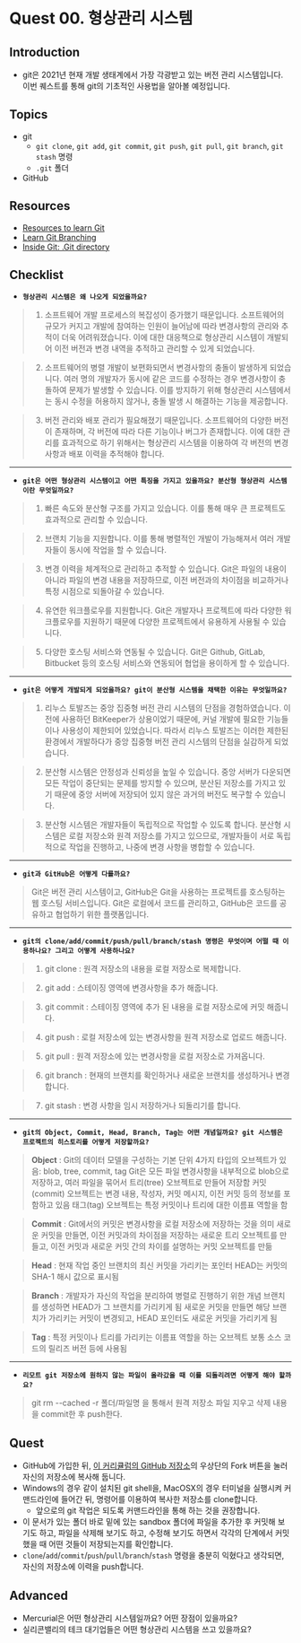 # Quest 00. 형상관리 시스템

## Introduction

- git은 2021년 현재 개발 생태계에서 가장 각광받고 있는 버전 관리 시스템입니다. 이번 퀘스트를 통해 git의 기초적인 사용법을 알아볼 예정입니다.

## Topics

- git
  - `git clone`, `git add`, `git commit`, `git push`, `git pull`, `git branch`, `git stash` 명령
  - `.git` 폴더
- GitHub

## Resources

- [Resources to learn Git](https://try.github.io)
- [Learn Git Branching](https://learngitbranching.js.org/?locale=ko)
- [Inside Git: .Git directory](https://githowto.com/git_internals_git_directory)

## Checklist

- **`형상관리 시스템은 왜 나오게 되었을까요?`**

> 1.  소프트웨어 개발 프로세스의 복잡성이 증가했기 때문입니다. 소프트웨어의 규모가 커지고 개발에 참여하는 인원이 늘어남에 따라 변경사항의 관리와 추적이 더욱 어려워졌습니다. 이에 대한 대응책으로 형상관리 시스템이 개발되어 이전 버전과 변경 내역을 추적하고 관리할 수 있게 되었습니다.

> 2.  소프트웨어의 병렬 개발이 보편화되면서 변경사항의 충돌이 발생하게 되었습니다. 여러 명의 개발자가 동시에 같은 코드를 수정하는 경우 변경사항이 충돌하여 문제가 발생할 수 있습니다. 이를 방지하기 위해 형상관리 시스템에서는 동시 수정을 허용하지 않거나, 충돌 발생 시 해결하는 기능을 제공합니다.

> 3.  버전 관리와 배포 관리가 필요해졌기 때문입니다. 소프트웨어의 다양한 버전이 존재하며, 각 버전에 따라 다른 기능이나 버그가 존재합니다. 이에 대한 관리를 효과적으로 하기 위해서는 형상관리 시스템을 이용하여 각 버전의 변경사항과 배포 이력을 추적해야 합니다.

---

- **`git은 어떤 형상관리 시스템이고 어떤 특징을 가지고 있을까요? 분산형 형상관리 시스템이란 무엇일까요?`**

> 1.  빠른 속도와 분산형 구조를 가지고 있습니다. 이를 통해 매우 큰 프로젝트도 효과적으로 관리할 수 있습니다.

> 2.  브랜치 기능을 지원합니다. 이를 통해 병렬적인 개발이 가능해져서 여러 개발자들이 동시에 작업을 할 수 있습니다.

> 3.  변경 이력을 체계적으로 관리하고 추적할 수 있습니다. Git은 파일의 내용이 아니라 파일의 변경 내용을 저장하므로, 이전 버전과의 차이점을 비교하거나 특정 시점으로 되돌아갈 수 있습니다.

> 4.  유연한 워크플로우를 지원합니다. Git은 개발자나 프로젝트에 따라 다양한 워크플로우를 지원하기 때문에 다양한 프로젝트에서 유용하게 사용될 수 있습니다.

> 5.  다양한 호스팅 서비스와 연동될 수 있습니다. Git은 Github, GitLab, Bitbucket 등의 호스팅 서비스와 연동되어 협업을 용이하게 할 수 있습니다.

---

- **`git은 어떻게 개발되게 되었을까요? git이 분산형 시스템을 채택한 이유는 무엇일까요?`**

> 1.  리누스 토발즈는 중앙 집중형 버전 관리 시스템의 단점을 경험하였습니다. 이전에 사용하던 BitKeeper가 상용이었기 때문에, 커널 개발에 필요한 기능들이나 사용성이 제한되어 있었습니다. 따라서 리누스 토발즈는 이러한 제한된 환경에서 개발하다가 중앙 집중형 버전 관리 시스템의 단점을 실감하게 되었습니다.

> 2.  분산형 시스템은 안정성과 신뢰성을 높일 수 있습니다. 중앙 서버가 다운되면 모든 작업이 중단되는 문제를 방지할 수 있으며, 분산된 저장소를 가지고 있기 때문에 중앙 서버에 저장되어 있지 않은 과거의 버전도 복구할 수 있습니다.

> 3.  분산형 시스템은 개발자들이 독립적으로 작업할 수 있도록 합니다. 분산형 시스템은 로컬 저장소와 원격 저장소를 가지고 있으므로, 개발자들이 서로 독립적으로 작업을 진행하고, 나중에 변경 사항을 병합할 수 있습니다.

---

- **`git과 GitHub은 어떻게 다를까요?`**

> Git은 버전 관리 시스템이고, GitHub은 Git을 사용하는 프로젝트를 호스팅하는 웹 호스팅 서비스입니다. Git은 로컬에서 코드를 관리하고, GitHub은 코드를 공유하고 협업하기 위한 플랫폼입니다.

---

- **`git의 clone/add/commit/push/pull/branch/stash 명령은 무엇이며 어떨 때 이용하나요? 그리고 어떻게 사용하나요?`**

> 1. git clone : 원격 저장소의 내용을 로컬 저장소로 복제합니다.

> 2. git add : 스테이징 영역에 변경사항을 추가 해줍니다.

> 3. git commit : 스테이징 영역에 추가 된 내용을 로컬 저장소로에 커밋 해줍니다.

> 4. git push : 로컬 저장소에 있는 변경사항을 원격 저장소로 업로드 해줍니다.

> 5. git pull : 원격 저장소에 있는 변경사항을 로컬 저장소로 가져옵니다.

> 6. git branch : 현재의 브랜치를 확인하거나 새로운 브랜치를 생성하거나 변경 합니다.

> 7. git stash : 변경 사항을 임시 저장하거나 되돌리기를 합니다.

---

- **`git의 Object, Commit, Head, Branch, Tag는 어떤 개념일까요? git 시스템은 프로젝트의 히스토리를 어떻게 저장할까요?`**

> **Object** :
> Git의 데이터 모델을 구성하는 기본 단위
> 4가지 타입의 오브젝트가 있음: blob, tree, commit, tag
> Git은 모든 파일 변경사항을 내부적으로 blob으로 저장하고, 여러 파일을 묶어서 트리(tree) 오브젝트로 만들어 저장함
> 커밋(commit) 오브젝트는 변경 내용, 작성자, 커밋 메시지, 이전 커밋 등의 정보를 포함하고 있음
> 태그(tag) 오브젝트는 특정 커밋이나 트리에 대한 이름표 역할을 함

> **Commit** :
> Git에서의 커밋은 변경사항을 로컬 저장소에 저장하는 것을 의미
> 새로운 커밋을 만들면, 이전 커밋과의 차이점을 저장하는 새로운 트리 오브젝트를 만들고, 이전 커밋과 새로운 커밋 간의 차이를 설명하는 커밋 오브젝트를 만듦

> **Head** :
> 현재 작업 중인 브랜치의 최신 커밋을 가리키는 포인터
> HEAD는 커밋의 SHA-1 해시 값으로 표시됨

> **Branch** :
> 개발자가 자신의 작업을 분리하여 병렬로 진행하기 위한 개념
> 브랜치를 생성하면 HEAD가 그 브랜치를 가리키게 됨
> 새로운 커밋을 만들면 해당 브랜치가 가리키는 커밋이 변경되고, HEAD 포인터도 새로운 커밋을 가리키게 됨

> **Tag** :
> 특정 커밋이나 트리를 가리키는 이름표 역할을 하는 오브젝트
> 보통 소스 코드의 릴리즈 버전 등에 사용됨

---

- **`리모트 git 저장소에 원하지 않는 파일이 올라갔을 때 이를 되돌리려면 어떻게 해야 할까요?`**

> git rm --cached -r 폴더/파일명 을 통해서 원격 저장소 파일 지우고 삭제 내용을 commit한 후 push한다.

## Quest

- GitHub에 가입한 뒤, [이 커리큘럼의 GitHub 저장소](https://github.com/KnowRe-Dev/WebDevCurriculum)의 우상단의 Fork 버튼을 눌러 자신의 저장소에 복사해 둡니다.
- Windows의 경우 같이 설치된 git shell을, MacOSX의 경우 터미널을 실행시켜 커맨드라인에 들어간 뒤, 명령어를 이용하여 복사한 저장소를 clone합니다.
  - 앞으로의 git 작업은 되도록 커맨드라인을 통해 하는 것을 권장합니다.
- 이 문서가 있는 폴더 바로 밑에 있는 sandbox 폴더에 파일을 추가한 후 커밋해 보기도 하고, 파일을 삭제해 보기도 하고, 수정해 보기도 하면서 각각의 단계에서 커밋했을 때 어떤 것들이 저장되는지를 확인합니다.
- `clone`/`add`/`commit`/`push`/`pull`/`branch`/`stash` 명령을 충분히 익혔다고 생각되면, 자신의 저장소에 이력을 push합니다.

## Advanced

- Mercurial은 어떤 형상관리 시스템일까요? 어떤 장점이 있을까요?
- 실리콘밸리의 테크 대기업들은 어떤 형상관리 시스템을 쓰고 있을까요?
